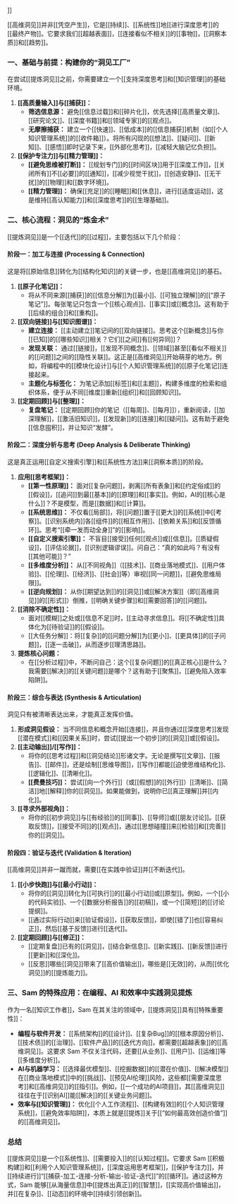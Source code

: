 ]]

[[高维洞见]]并非[[凭空产生]]，它是[[持续]]、[[系统性]]地[[进行深度思考]]的[[最终产物]]。它要求我们[[超越表面]]，[[连接看似不相关]]的[[事物]]，[[洞察本质]]和[[趋势]]。

### **一、基础与前提：构建你的“洞见工厂”**

在尝试[[提炼洞见]]之前，你需要建立一个[[支持深度思考]]和[[知识管理]]的基础环境。

1.  **[[高质量输入]]与[[捕获]]：**
    *   **筛选信息源：** 避免[[信息过载]]和[[碎片化]]，优先选择[[高质量文章]]、[[研究论文]]、[[深度书籍]]和[[领域专家]]的[[观点]]。
    *   **无摩擦捕获：** 建立一个[[快速]]、[[低成本]]的[[信息捕获]]机制（如[[个人知识管理系统]]的[[收件箱]]）。将所有闪现的[[想法]]、[[疑问]]、[[新知]]、[[感悟]]即时记录下来，[[外部化思考]]，[[减轻大脑记忆负担]]。
2.  **[[保护专注力]]与[[精力管理]]：**
    *   **[[避免思维被打断]]：** [[规划专门]]的[[时间区块]]用于[[深度工作]]，[[关闭所有]]不[[必要]]的[[通知]]，[[减少视觉干扰]]，[[创造安静]]、[[无干扰]]的[[物理]]和[[数字环境]]。
    *   **[[精力管理]]：** 确保[[充足]]的[[睡眠]]和[[休息]]，进行[[适度运动]]，这是维持[[高认知能力]]和[[深度思考]]的[[生理基础]]。

### **二、核心流程：洞见的“炼金术”**

[[提炼洞见]]是一个[[迭代]]的[[过程]]，主要包括以下几个阶段：

#### **阶段一：加工与连接 (Processing & Connection)**

这是将[[原始信息]]转化为[[结构化知识]]的关键一步，也是[[高维洞见]]的基石。

1.  **[[原子化笔记]]：**
    *   将从不同来源[[捕获]]的[[信息分解]]为[[最小]]、[[可独立理解]]的[[“原子笔记”]]。每张笔记只包含一个[[核心观点]]、[[事实]]或[[概念]]。这有助于[[后续的组合]]和[[重构]]。
2.  **[[双向链接]]与[[知识图谱]]：**
    *   **建立连接：** [[主动建立]]笔记间的[[双向链接]]。思考这个[[新概念]]与你[[已知]]的[[哪些知识]]相关？它们[[之间]]有[[何异同]]？
    *   **发现关联：** 通过[[链接]]，[[发现不同概念]]、[[领域]]甚至[[看似不相关]]的[[问题]]之间的[[隐性关联]]。这正是[[高维洞见]]开始萌芽的地方。例如，将编程中的[[模块化设计]]与[[个人知识管理系统]]的[[原子化笔记]]连接起来。
    *   **主题化与标签化：** 为笔记添加[[标签]]和[[主题]]，构建多维度的检索和组织体系，便于从不同[[维度]]重新[[组织]]和[[回顾知识]]。
3.  **[[定期回顾]]与[[整理]]：**
    *   **复盘笔记：** [[定期回顾]]你的笔记（[[每周]]、[[每月]]），重新阅读，[[加深理解]]，[[激活旧知识]]，[[发现新]]的[[连接]]和[[疑问]]。这有助于避免[[信息囤积]]，并让知识“发酵”。

#### **阶段二：深度分析与思考 (Deep Analysis & Deliberate Thinking)**

这是真正运用[[自定义搜索引擎]]和[[系统性方法]]来[[洞察本质]]的阶段。

1.  **应用[[思考框架]]：**
    *   **[[第一性原理]]：** 面对[[复杂问题]]，剥离[[所有表象]]和[[约定俗成]]的[[假设]]，[[追问]]到最[[基本]]的[[原理]]和[[事实]]。例如，AI的[[核心是什么]]？不是模型，而是[[数据]]和[[计算]]。
    *   **[[系统思维]]：** 不仅看[[局部]]，将[[问题]]置于[[更大]]的[[系统]]中[[考察]]。[[识别系统内]]各[[组件]]的[[相互作用]]、[[依赖关系]]和[[反馈循环]]。思考“[[牵一发而动全身]]”的[[影响]]。
    *   **[[自定义搜索引擎]]：** 不盲目[[接受]]任何[[观点]]或[[信息]]。[[质疑假设]]，[[评估论据]]，[[识别逻辑谬误]]。问自己：“真的如此吗？有没有[[其他可能]]？”
    *   **[[多维度分析]]：** 从[[不同视角]]（[[技术]]、[[商业落地模式]]、[[用户体验]]、[[伦理]]、[[经济]]、[[社会]]等）审视[[同一问题]]，[[避免思维局限]]。
    *   **[[逆向规划]]：** 从你[[期望达到]]的[[洞见]]或[[解决方案]]（即[[高维洞见]]的[[形式]]）倒推，[[明确关键步骤]]和[[需要回答]]的[[问题]]。
2.  **[[消除不确定性]]：**
    *   面对[[模糊]]之处或[[信息不足]]时，[[主动寻求信息]]。将[[不确定性]]具体化为[[待验证]]的[[假设]]。
    *   [[大任务分解]]：将[[复杂]]的[[问题分解]]为[[更小]]、[[更具体]]的[[子问题]]，[[逐一击破]]，从而逐步[[理清思路]]。
3.  **提炼核心问题：**
    *   在[[分析过程]]中，不断问自己：这个[[复杂问题]]的[[真正核心]]是什么？我需要[[解决]]的[[关键问题]]是哪个？这有助于[[聚焦]]，[[避免陷入效率陷阱]]。

#### **阶段三：综合与表达 (Synthesis & Articulation)**

洞见只有被清晰表达出来，才能真正发挥价值。

1.  **形成洞见假设：** 当不同信息和概念开始[[连接]]，并且你通过[[深度思考]]发现[[潜在模式]]和[[因果关系]]时，尝试[[提出一个初步]]的[[洞见]]或[[假设]]。
2.  **[[主动输出]]/[[写作]]：**
    *   将你的[[思考过程]]和[[洞见结论]]形诸文字。无论是撰写[[文章]]、[[报告]]、[[邮件]]，还是绘制[[思维导图]]，[[写作]]都能[[迫使思维结构化]]、[[逻辑化]]、[[清晰化]]。
    *   **[[费曼技巧]]：** 尝试[[向一个外行]]（或[[假想]]的[[外行]]）[[清晰]]、[[简洁]]地[[解释]]你的[[洞见]]。如果能做到，说明你已[[真正理解]]并[[内化]]。
3.  **[[寻求外部视角]]：**
    *   将你的[[初步洞见]]与[[有经验]]的[[同事]]、[[导师]]或[[朋友讨论]]。[[获取反馈]]，[[接受不同]]的[[观点]]，通过[[思想碰撞]]来[[检验]]和[[完善]]你的[[洞见]]。

#### **阶段四：验证与迭代 (Validation & Iteration)**

[[高维洞见]]并非一蹴而就，需要[[在实践中验证]]并[[不断迭代]]。

1.  **[[小步快跑]]与[[最小行动]]：**
    *   将你的[[洞见]]转化为[[可执行]]的[[最小行动]]或[[原型]]。例如，一个[[小的代码实验]]、一个[[数据分析报告]]的[[初稿]]，或一个[[简短]]的[[讨论提纲]]。
    *   [[通过实际行动]]来[[验证假设]]，[[获取反馈]]，即使[[错了]]也[[容易纠正]]，然后[[基于反馈]]进行[[迭代]]。
2.  **[[定期回顾]]与[[修正]]：**
    *   [[定期复盘]]已有的[[洞见]]，[[结合新信息]]、[[新实践]]、[[新反馈]]进行[[更新]]和[[深化]]。
    *   [[反思]]哪些[[洞见]]带来了[[高价值输出]]，哪些是[[无效]]的，从而[[优化洞见]]的[[提炼能力]]。

### **三、Sam 的特殊应用：在编程、AI 和效率中实践洞见提炼**

作为一名[[知识工作者]]，Sam 在其关注的领域中，[[提炼洞见]]具有[[特殊重要性]]：

*   **编程与软件开发：** [[系统架构]]的[[设计]]、[[复杂Bug]]的[[根本原因分析]]、[[技术债]]的[[治理]]、[[软件产品]]的[[迭代方向]]，都需要[[超越表象]]的[[高维洞见]]。这要求 Sam 不仅关注代码，还要[[从业务]]、[[用户]]、[[运维]]等[[多维度分析]]。
*   **AI与机器学习：** [[选择最优模型]]、[[挖掘数据]]的[[潜在价值]]、[[解决模型]]在[[商业落地模式]]中的[[挑战]]、[[预见AI伦理]]风险，这些都[[需要深度思考]]和[[高维洞见]]的[[指引]]。例如，[[一个成功的AI项目]]，其[[高维洞见]]往往在于[[识别AI]]能[[解决]]的[[关键业务问题]]。
*   **效率与[[知识管理]]：** 优化[[个人工作流程]]、[[构建有效]]的[[个人知识管理系统]]，[[避免效率陷阱]]，本质上就是[[提炼]]关于[[“如何最高效创造价值”]]的[[高维洞见]]。

### **总结**

[[提炼洞见]]是一个[[系统性]]、[[需要投入]]的[[认知过程]]。它要求 Sam [[积极构建]]和[[利用个人知识管理系统]]，[[深度运用思考框架]]，[[保护专注力]]，并[[持续进行]]“[[捕获-加工-连接-分析-输出-验证-迭代]]”的[[循环]]。通过这种方式，Sam 能够[[从海量信息]]中[[提炼出真正]]的[[智慧]]，[[实现高价值输出]]，并[[在复杂]]、[[动态]]的环境中[[持续引领创新]]。